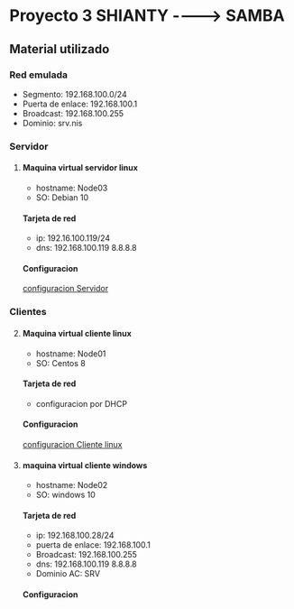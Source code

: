 # Proyecto 3 SHIANTY ----> SAMBA
## Material utilizado
### Red emulada
* Segmento: 192.168.100.0/24
* Puerta de enlace: 192.168.100.1
* Broadcast: 192.168.100.255
* Dominio: srv.nis
### Servidor
1. #### Maquina virtual servidor linux
    * hostname: Node03
    * SO: Debian 10
    #### Tarjeta de red 
    * ip: 192.16.100.119/24
    * dns: 192.168.100.119 8.8.8.8
    #### Configuracion
    [configuracion Servidor](server.md)
### Clientes
2) #### Maquina virtual cliente linux
    * hostname: Node01
    * SO: Centos 8
    #### Tarjeta de red
    * configuracion por DHCP
    #### Configuracion
    [configuracion Cliente linux](cliente.md)

3) #### maquina virtual cliente windows 
    * hostname: Node02
    * SO: windows 10
    #### Tarjeta de red
    * ip: 192.168.100.28/24
    * puerta de enlace: 192.168.100.1
    * Broadcast: 192.168.100.255
    * dns: 192.168.100.119 8.8.8.8
    * Dominio AC: SRV
    #### Configuracion